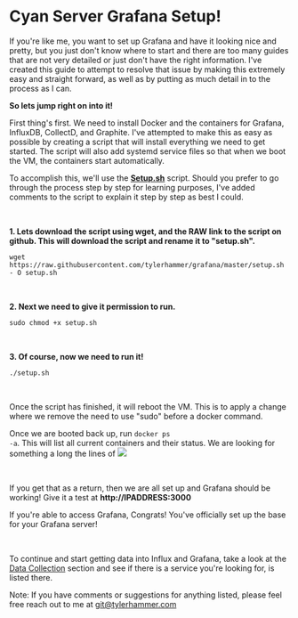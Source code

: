 # Cyan Server Grafana Setup!

If you're like me, you want to set up Grafana and have it looking nice and pretty, but you just don't know where to start and there are too many guides that are not very detailed or just don't have the right information. I've created this guide to attempt to resolve that issue by making this extremely easy and straight forward, as well as by putting as much detail in to the process as I can. 

**So lets jump right on into it!**

First thing's first. We need to install Docker and the containers for Grafana, InfluxDB, CollectD, and Graphite. I've attempted to make this as easy as possible by creating a script that will install everything we need to get started. The script will also add systemd service files so that when we boot the VM, the containers start automatically. 

To accomplish this, we'll use the <html><strong><a href="https://github.com/tylerhammer/grafana/blob/master/setup.sh">Setup.sh</a></strong></html> script. Should you prefer to go through the process step by step for learning purposes, I've added comments to the script to explain it step by step as best I could. 

<html></br></html>

**1. Lets download the script using wget, and the RAW link to the script on github. This will download the script and rename it to "setup.sh".**
```
wget https://raw.githubusercontent.com/tylerhammer/grafana/master/setup.sh - O setup.sh
```

<html></br></html>

**2. Next we need to give it permission to run.**
```
sudo chmod +x setup.sh
```

<html></br></html>

**3. Of course, now we need to run it!**
```
./setup.sh
```

<html></br></html>

Once the script has finished, it will reboot the VM. This is to apply a change where we remove the need to use "sudo" before a docker command. 

Once we are booted back up, run <html><code>docker ps -a</code></html>. This will list all current containers and their status. We are looking for something a long the lines of ![](http://i.imgur.com/s7tKUf9.png)

<html></br></html>

If you get that as a return, then we are all set up and Grafana should be working! Give it a test at <html><strong>http://IPADDRESS:3000</strong></html>

If you're able to access Grafana, Congrats! You've officially set up the base for your Grafana server!

<html></br></html>

To continue and start getting data into Influx and Grafana, take a look at the [Data Collection](https://github.com/tylerhammer/grafana/tree/master/Data%20Collection) section and see if there is a service you're looking for, is listed there. 

Note: If you have comments or suggestions for anything listed, please feel free reach out to me at git@tylerhammer.com